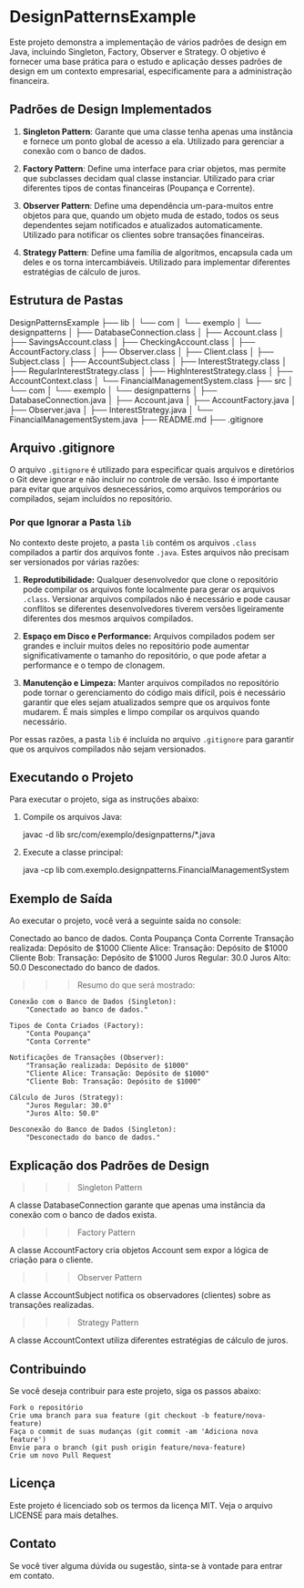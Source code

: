 # DesignPatternsExample

Este projeto demonstra a implementação de vários padrões de design em Java, incluindo Singleton, Factory, Observer e Strategy. O objetivo é fornecer uma base prática para o estudo e aplicação desses padrões de design em um contexto empresarial, especificamente para a administração financeira.

## Padrões de Design Implementados

1. **Singleton Pattern**: Garante que uma classe tenha apenas uma instância e fornece um ponto global de acesso a ela. Utilizado para gerenciar a conexão com o banco de dados.

2. **Factory Pattern**: Define uma interface para criar objetos, mas permite que subclasses decidam qual classe instanciar. Utilizado para criar diferentes tipos de contas financeiras (Poupança e Corrente).

3. **Observer Pattern**: Define uma dependência um-para-muitos entre objetos para que, quando um objeto muda de estado, todos os seus dependentes sejam notificados e atualizados automaticamente. Utilizado para notificar os clientes sobre transações financeiras.

4. **Strategy Pattern**: Define uma família de algoritmos, encapsula cada um deles e os torna intercambiáveis. Utilizado para implementar diferentes estratégias de cálculo de juros.

## Estrutura de Pastas

DesignPatternsExample
├── lib
│   └── com
│       └── exemplo
│           └── designpatterns
│               ├── DatabaseConnection.class
│               ├── Account.class
│               ├── SavingsAccount.class
│               ├── CheckingAccount.class
│               ├── AccountFactory.class
│               ├── Observer.class
│               ├── Client.class
│               ├── Subject.class
│               ├── AccountSubject.class
│               ├── InterestStrategy.class
│               ├── RegularInterestStrategy.class
│               ├── HighInterestStrategy.class
│               ├── AccountContext.class
│               └── FinancialManagementSystem.class
├── src
│   └── com
│       └── exemplo
│           └── designpatterns
│               ├── DatabaseConnection.java
│               ├── Account.java
│               ├── AccountFactory.java
│               ├── Observer.java
│               ├── InterestStrategy.java
│               └── FinancialManagementSystem.java
├── README.md
├── .gitignore

## Arquivo .gitignore

O arquivo `.gitignore` é utilizado para especificar quais arquivos e diretórios o Git deve ignorar e não incluir no controle de versão. Isso é importante para evitar que arquivos desnecessários, como arquivos temporários ou compilados, sejam incluídos no repositório.

### Por que Ignorar a Pasta `lib`

No contexto deste projeto, a pasta `lib` contém os arquivos `.class` compilados a partir dos arquivos fonte `.java`. Estes arquivos não precisam ser versionados por várias razões:

1. **Reprodutibilidade:** Qualquer desenvolvedor que clone o repositório pode compilar os arquivos fonte localmente para gerar os arquivos `.class`. Versionar arquivos compilados não é necessário e pode causar conflitos se diferentes desenvolvedores tiverem versões ligeiramente diferentes dos mesmos arquivos compilados.

2. **Espaço em Disco e Performance:** Arquivos compilados podem ser grandes e incluir muitos deles no repositório pode aumentar significativamente o tamanho do repositório, o que pode afetar a performance e o tempo de clonagem.

3. **Manutenção e Limpeza:** Manter arquivos compilados no repositório pode tornar o gerenciamento do código mais difícil, pois é necessário garantir que eles sejam atualizados sempre que os arquivos fonte mudarem. É mais simples e limpo compilar os arquivos quando necessário.

Por essas razões, a pasta `lib` é incluída no arquivo `.gitignore` para garantir que os arquivos compilados não sejam versionados.

## Executando o Projeto

Para executar o projeto, siga as instruções abaixo:

1. Compile os arquivos Java:

   javac -d lib src/com/exemplo/designpatterns/*.java

2. Execute a classe principal:

   java -cp lib com.exemplo.designpatterns.FinancialManagementSystem

## Exemplo de Saída

Ao executar o projeto, você verá a seguinte saída no console:

Conectado ao banco de dados.
Conta Poupança
Conta Corrente
Transação realizada: Depósito de $1000
Cliente Alice: Transação: Depósito de $1000
Cliente Bob: Transação: Depósito de $1000
Juros Regular: 30.0
Juros Alto: 50.0
Desconectado do banco de dados.

>>>Resumo do que será mostrado:

    Conexão com o Banco de Dados (Singleton):
        "Conectado ao banco de dados."

    Tipos de Conta Criados (Factory):
        "Conta Poupança"
        "Conta Corrente"

    Notificações de Transações (Observer):
        "Transação realizada: Depósito de $1000"
        "Cliente Alice: Transação: Depósito de $1000"
        "Cliente Bob: Transação: Depósito de $1000"

    Cálculo de Juros (Strategy):
        "Juros Regular: 30.0"
        "Juros Alto: 50.0"

    Desconexão do Banco de Dados (Singleton):
        "Desconectado do banco de dados."

## Explicação dos Padrões de Design

>>>Singleton Pattern

A classe DatabaseConnection garante que apenas uma instância da conexão com o banco de dados exista.

>>>Factory Pattern

A classe AccountFactory cria objetos Account sem expor a lógica de criação para o cliente.

>>>Observer Pattern

A classe AccountSubject notifica os observadores (clientes) sobre as transações realizadas.

>>>Strategy Pattern

A classe AccountContext utiliza diferentes estratégias de cálculo de juros.

## Contribuindo

Se você deseja contribuir para este projeto, siga os passos abaixo:

    Fork o repositório
    Crie uma branch para sua feature (git checkout -b feature/nova-feature)
    Faça o commit de suas mudanças (git commit -am 'Adiciona nova feature')
    Envie para o branch (git push origin feature/nova-feature)
    Crie um novo Pull Request

## Licença

Este projeto é licenciado sob os termos da licença MIT. Veja o arquivo LICENSE para mais detalhes.

## Contato

Se você tiver alguma dúvida ou sugestão, sinta-se à vontade para entrar em contato.
